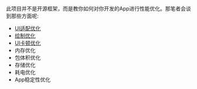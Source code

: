 此项目并不是开源框架，而是教你如何对你开发的App进行性能优化。那笔者会谈到那些方面呢:

- [UI适配优化](https://github.com/Ellen2018/AndroidOp/blob/master/pmsp.md)
- [绘制优化](https://github.com/Ellen2018/AndroidOp/blob/master/hzyh.md)
- [UI卡顿优化](https://github.com/Ellen2018/AndroidOp/blob/master/uikd.md)
- 内存优化
- 包体积优化
- 存储优化
- 耗电优化
- App稳定性优化
